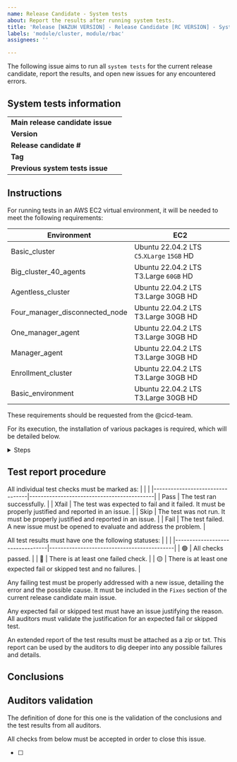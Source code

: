 ```yaml
---
name: Release Candidate - System tests 
about: Report the results after running system tests.
title: 'Release [WAZUH VERSION] - Release Candidate [RC VERSION] - System tests'
labels: 'module/cluster, module/rbac'
assignees: ''

---
```


The following issue aims to run all `system tests` for the current release candidate, report the results, and open new issues for any encountered errors.

## System tests information
|                                      |                                            |
|--------------------------------------|--------------------------------------------|
| **Main release candidate issue**     |                                            |
| **Version**                          |                                            |
| **Release candidate #**              |                                            |
| **Tag**                              |                                            |
| **Previous system tests issue**      |                                            |

## Instructions
For running tests in an AWS EC2 virtual environment, it will be needed to meet the following requirements:

| Environment                  | EC2                                       |
|------------------------------|-------------------------------------------|
|Basic_cluster                 |Ubuntu 22.04.2 LTS `C5`.`XLarge` `15GB` HD |
|Big_cluster_40_agents         |Ubuntu 22.04.2 LTS T3.Large `60GB` HD      |
|Agentless_cluster             |Ubuntu 22.04.2 LTS T3.Large 30GB HD        |
|Four_manager_disconnected_node|Ubuntu 22.04.2 LTS T3.Large 30GB HD        |
|One_manager_agent             |Ubuntu 22.04.2 LTS T3.Large 30GB HD        |
|Manager_agent                 |Ubuntu 22.04.2 LTS T3.Large 30GB HD        |
|Enrollment_cluster            |Ubuntu 22.04.2 LTS T3.Large 30GB HD        | 
| Basic_environment            |Ubuntu 22.04.2 LTS T3.Large 30GB HD        |


These requirements should be requested from the @cicd-team.


For its execution, the installation of various packages is required, which will be detailed below.

<details><summary>Steps</summary>

```
### Updating dependencies
sudo apt update
sudo apt upgrade

### Installing git and cloning wazuh-qa project
sudo apt install git
git clone https://github.com/wazuh/wazuh-qa.git

### Installing docker
sudo apt install -y apt-transport-https ca-certificates curl software-properties-common
curl -fsSL https://download.docker.com/linux/ubuntu/gpg | sudo gpg --dearmor -o /usr/share/keyrings/docker-archive-keyring.gpg
echo "deb [signed-by=/usr/share/keyrings/docker-archive-keyring.gpg] https://download.docker.com/linux/ubuntu $(lsb_release -cs) stable" | sudo tee /etc/apt/sources.list.d/docker.list > /dev/null
sudo apt update
sudo apt install -y docker-ce docker-ce-cli containerd.io
sudo systemctl start docker
sudo systemctl enable docker

### Installing ansible
sudo apt install ansible

### Installing ansible-docker libraries
sudo pip3 install docker
sudo apt install python3-pip
pip install docker-py

### Restarting docker
sudo systemctl restart docker
sudo docker system prune -a -f

### Access as a root
sudo su

### Installing requirements and additional libraries
python3 -m pip install -r /home/ubuntu/wazuh-qa/requirements.txt
sudo apt install python3-pip
sudo apt install python3.10-venv
cd /home/ubuntu/wazuh-qa/deps/wazuh_testing
python3 -m pip install .
```

For further information: check /wazuh-qa/tests/system/README.md

</details>

## Test report procedure
All individual test checks must be marked as:
|                                  |                                            |
|---------------------------------|--------------------------------------------|
| Pass | The test ran successfully. |
| Xfail | The test was expected to fail and it failed. It must be properly justified and reported in an issue.  |
| Skip | The test was not run. It must be properly justified and reported in an issue.  |
| Fail | The test failed. A new issue must be opened to evaluate and address the problem. |

All test results must have one the following statuses: 
|                                  |                                            |
|---------------------------------|--------------------------------------------|
| :green_circle:  | All checks passed. |
| :red_circle:  | There is at least one failed check. |
| :yellow_circle:  | There is at least one expected fail or skipped test and no failures. |

Any failing test must be properly addressed with a new issue, detailing the error and the possible cause. It must be included in the `Fixes` section of the current release candidate main issue.

Any expected fail or skipped test must have an issue justifying the reason. All auditors must validate the justification for an expected fail or skipped test.

An extended report of the test results must be attached as a zip or txt. This report can be used by the auditors to dig deeper into any possible failures and details.

## Conclusions

<!--
All tests have been executed and the results can be found [here]().

|                |             |                     |                |
|----------------|-------------|---------------------|----------------|
| **Status**     | **Test**    | **Failure type**    | **Notes**      |
|                |             |                     |                |

All tests have passed and the fails have been reported or justified. I therefore conclude that this issue is finished and OK for this release candidate.
-->

## Auditors validation
The definition of done for this one is the validation of the conclusions and the test results from all auditors.

All checks from below must be accepted in order to close this issue.

- [ ] 
